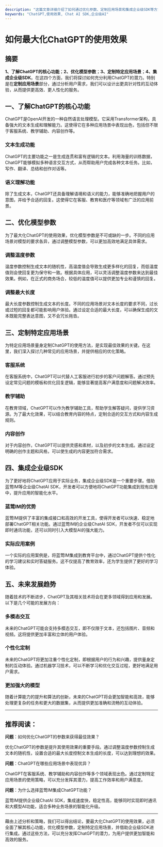 ```yaml
---
description: "这篇文章详细介绍了如何通过优化参数、定制应用场景和集成企业级SDK等方式，最大化ChatGPT的使用效果。"
keywords: "ChatGPT,使用效果, Chat AI SDK,企业级AI"
---
```

# 如何最大化ChatGPT的使用效果

## 摘要

**1、了解ChatGPT的核心功能**；**2、优化模型参数**；**3、定制特定应用场景**；**4、集成企业级SDK**。在这四个方面，我们将探讨如何充分利用ChatGPT的潜力。特别是在**定制应用场景**部分，通过分析用户需求，我们可以设计出更具针对性的互动体验，从而提供更高效、更人性化的服务。

## 一、了解ChatGPT的核心功能

ChatGPT是OpenAI开发的一种自然语言处理模型。它采用Transformer架构，具备强大的文本生成和理解能力。这使得它在多种应用场景中表现出色，包括但不限于客服系统、教学辅助、内容创作等。

### 文本生成功能

ChatGPT的主要功能之一是生成连贯和富有逻辑的文本。利用海量的训练数据，ChatGPT能够模拟多种语言交互方式，从而帮助用户完成各种文本任务。比如，写作、翻译、总结和创作对话等。

### 语义理解功能

除了生成文本，ChatGPT还具备理解语境和语义的能力，能够准确地把握用户的意图，并给予合适的回复。这使得它在客服、教育和医疗等领域有广泛的应用前景。

## 二、优化模型参数

为了最大化ChatGPT的使用效果，优化模型参数是不可或缺的一步。不同的应用场景对模型的要求各异，通过调整模型参数，可以更加高效地满足具体需求。

### 调整温度参数

温度参数控制生成文本的随机性，高温度值会导致生成更多样化的回复，而低温度值则会使回复更为保守和一致。根据具体应用，可以灵活调整温度参数来达到最佳效果。例如，在正式的商务场合，较低的温度值可以提供更加专业和谨慎的回复。

### 调整最大长度

最大长度参数控制生成文本的长度。不同的应用场景对文本长度的要求不同，过长或过短的回复都可能影响用户体验。通过设定合适的最大长度，可以确保生成的文本既能完整表达意图，又不会冗长拖沓。

## 三、定制特定应用场景

为特定应用场景量身定制ChatGPT的使用方法，是实现最佳效果的关键。在这里，我们深入探讨几种常见的应用场景，并提供相应的优化策略。

### 客服系统

在客服系统中，ChatGPT可以代替人工客服进行初步的客户问题解答。通过预先设定常见问题的模板和优化回复逻辑，能够显著提高客户满意度和问题解决效率。

### 教学辅助

在教育领域，ChatGPT可以作为教学辅助工具，帮助学生解答疑问，提供学习资源。为了最大化效果，可以结合教育内容的特点，定制合适的交互方式和内容生成规则。

### 内容创作

对于内容创作，ChatGPT可以提供灵感和素材，以及初步的文本生成。通过设定明确的创作主题和风格，可以使生成的内容更加符合需求。

## 四、集成企业级SDK

为了更好地将ChatGPT应用于实际业务，集成企业级SDK是一个重要步骤。借助蓝莺IM等企业级ChatAI SDK，开发者可以方便地将ChatGPT功能集成到现有应用中，提升应用的智能化水平。

### 蓝莺IM的优势

蓝莺IM提供了丰富的集成接口和高效的开发工具，使得开发者可以快速、稳定地部署ChatGPT相关功能。通过蓝莺IM的企业级ChatAI SDK，开发者不仅可以实现即时通讯功能，还可以同时引入大模型AI的强大能力。

### 实际应用案例

一个实际的应用案例是，将蓝莺IM集成到教育平台中，通过ChatGPT提供个性化的学习建议和实时答疑服务。这不仅提高了教育效率，还为学生提供了更好的学习体验。

## 五、未来发展趋势

随着技术的不断进步，ChatGPT及其相关技术将会在更多领域得到应用和发展。以下是几个可能的发展方向：

### 多模态交互

未来的ChatGPT可能会支持多模态交互，即不仅限于文本，还包括图片、音频和视频。这将提供更加丰富和立体的用户体验。

### 个性化定制

未来的ChatGPT将更加注重个性化定制，即根据用户的行为和兴趣，提供量身定制的互动体验。通过机器学习技术，可以不断学习和优化交互过程，更好地满足用户需求。

### 更加强大的模型

随着计算能力的提升和算法的创新，未来的ChatGPT将会更加智能和高效，能够处理更复杂的任务和更大的数据集，从而提供更加准确和流畅的互动体验。

---

## 推荐阅读：

**问题**：如何优化ChatGPT的参数来获得最佳效果？

优化ChatGPT的参数是提升其使用效果的重要手段。通过调整温度参数控制生成文本的随机性，设置合适的最大长度控制文本生成的长度，可以达到理想的效果。

**问题**：ChatGPT在哪些应用场景中表现优异？

ChatGPT在客服系统、教学辅助和内容创作等多个领域表现出色。通过定制特定应用场景的使用策略，可以充分发挥其潜力，提高工作效率和用户满意度。

**问题**：为什么选择蓝莺IM集成ChatGPT功能？

蓝莺IM提供企业级ChatAI SDK，集成速度快，稳定性高，能够同时实现即时通讯和大模型AI功能，适合多种业务场景的智能化升级。

---

藉由上述分析和策略，我们可以得出结论，要最大化ChatGPT的使用效果，必须全面了解其核心功能，优化模型参数，定制特定应用场景，并借助企业级SDK进行集成。通过这些方法，可以充分发挥ChatGPT的潜力，为用户提供更加智能和高效的服务。
